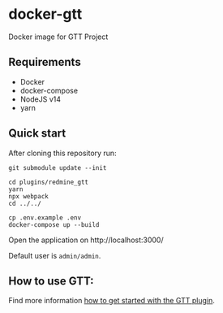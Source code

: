 # docker-gtt

Docker image for GTT Project

## Requirements

- Docker
- docker-compose
- NodeJS v14
- yarn

## Quick start

After cloning this repository run:

```
git submodule update --init

cd plugins/redmine_gtt
yarn
npx webpack
cd ../../

cp .env.example .env
docker-compose up --build
```

Open the application on http://localhost:3000/

Default user is `admin/admin`.

## How to use GTT:

Find more information [how to get started with the GTT plugin](https://github.com/gtt-project/redmine_gtt#how-to-use).
